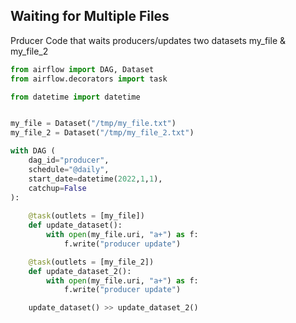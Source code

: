 ## Waiting for Multiple Files 

Prducer Code that waits producers/updates two datasets my_file & my_file_2

```python
from airflow import DAG, Dataset
from airflow.decorators import task 

from datetime import datetime


my_file = Dataset("/tmp/my_file.txt")
my_file_2 = Dataset("/tmp/my_file_2.txt")

with DAG (
    dag_id="producer",
    schedule="@daily",
    start_date=datetime(2022,1,1),
    catchup=False
):
    
    @task(outlets = [my_file])
    def update_dataset():
        with open(my_file.uri, "a+") as f:
            f.write("producer update")

    @task(outlets = [my_file_2])
    def update_dataset_2():
        with open(my_file.uri, "a+") as f:
            f.write("producer update")

    update_dataset() >> update_dataset_2()
```
